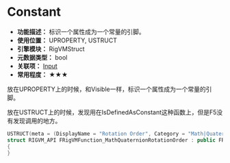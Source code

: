 ﻿# Constant

- **功能描述：** 标识一个属性成为一个常量的引脚。
- **使用位置：** UPROPERTY, USTRUCT
- **引擎模块：** RigVMStruct
- **元数据类型：** bool
- **关联项：** [Input](Input/Input.md)
- **常用程度：** ★★★

放在UPROPERTY上的时候，和Visible一样，标识一个属性成为一个常量的引脚。

放在USTRUCT上的时候，发现用在IsDefinedAsConstant这种函数上，但是F5没有发现调用的地方。

```cpp
USTRUCT(meta = (DisplayName = "Rotation Order", Category = "Math|Quaternion", Constant))
struct RIGVM_API FRigVMFunction_MathQuaternionRotationOrder : public FRigVMFunction_MathBase
{
}
```